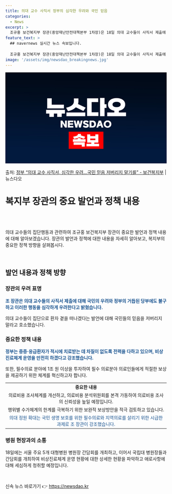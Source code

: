 ```yaml
---
title: 의대 교수 사직서 정부의 심각한 우려와 국민 믿음
categories:
  - News
excerpt: >
  조규홍 보건복지부 장관(중앙재난안전대책본부 1차장)은 18일 의대 교수들이 사직서 제출에 대해 국민의 우려와…
feature_text: >
  ## navernews 실시간 뉴스 속보입니다.

  조규홍 보건복지부 장관(중앙재난안전대책본부 1차장)은 18일 의대 교수들이 사직서 제출에 대해 국민의 우려와…
image: '/assets/img/newsdao_breakingnews.jpg'
---
```


![뉴스다오 속보](/assets/img/newsdao_breakingnews.jpg)

<p>출처: <a href="https://newsdao.kr/3373" rel="dofollow">정부 “의대 교수 사직서, 심각한 우려…국민 믿음 저버리지 말기를” - 보건복지부</a> | 뉴스다오</p>

<h1>복지부 장관의 중요 발언과 정책 내용</h1>
<p data-ke-size="size16">&nbsp;</p>
<br />
의대 교수들의 집단행동과 관련하여 조규홍 보건복지부 장관이 중요한 발언과 정책 내용에 대해 알아보겠습니다. 장관의 발언과 정책에 대한 내용을 자세히 알아보고, 복지부의 중요한 정책 방향을 살펴봅시다.
<p data-ke-size="size16">&nbsp;</p>

<h2 data-ke-size="size26">발언 내용과 정책 방향</h2>

<h3>장관의 우려 표명</h3>
<p><b><span style="color: #1a5490;">조 장관은 의대 교수들의 사직서 제출에 대해 국민의 우려와 정부의 거듭된 당부에도 불구하고 이러한 행동을 심각하게 우려한다고 밝혔습니다.</span></b></p>
<p>의대 교수들이 집단으로 환자 곁을 떠나겠다는 발언에 대해 국민들의 믿음을 저버리지 말라고 호소했습니다.</p>

<h3>중요한 정책 내용</h3>
<p><b><span style="color: #1a5490;">정부는 중증·응급환자가 적시에 치료받는 데 차질이 없도록 전력을 다하고 있으며, 비상진료체계 운영을 만전히 하겠다고 강조했습니다.</span></b></p>
<p>또한, 필수의료 분야에 1조 원 이상을 투자하여 필수 의료분야 의료인들에게 적절한 보상을 제공하기 위한 체계를 혁신하고자 합니다.</p>

<table>
	<tr>
		<td style="text-align: center; height: 17px;"><b>중요한 내용</b></td>
	</tr>
	<tr>
		<td style="text-align: center; height: 17px;">의료비용 조사체계를 개선하고, 의료비용 분석위원회를 본격 가동하여 의료비용 조사의 신뢰성을 높일 예정입니다.</td>
	</tr>
	<tr>
		<td style="text-align: center; height: 17px;">행위별 수가체계의 한계를 극복하기 위한 보완적 보상방안을 적극 검토하고 있습니다.</td>
	</tr>
	<tr>
		<td style="text-align: center; height: 17px;"><span style="color: #1a5490;">의대 정원 확대는 국민 생명 보호를 위한 필수의료와 지역의료를 살리기 위한 시급한 과제로 조 장관이 강조했습니다.</span></td>
	</tr>
</table>

<h3>병원 현장과의 소통</h3>
<p>18일에는 서울 주요 5개 대형병원 병원장 간담회를 개최하고, 이어서 국립대 병원장들과 간담회를 개최하여 비상진료체계 운영 현황에 대한 상세한 현황을 파악하고 애로사항에 대해 세심하게 청취할 예정입니다.</p>
<p data-ke-size="size16">&nbsp;</p> 

신속 뉴스 바로가기 👉 <a href="https://newsdao.kr" rel="dofollow">https://newsdao.kr</a>


